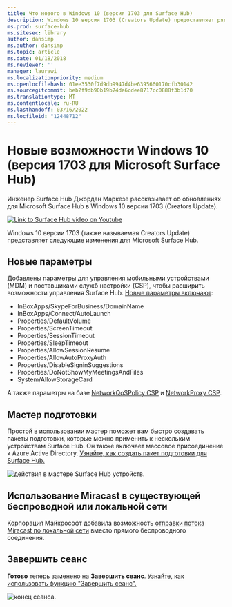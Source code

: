 ```yaml
---
title: Что нового в Windows 10 (версия 1703 для Surface Hub)
description: Windows 10 версии 1703 (Creators Update) предоставляет ряд новых возможностей в Microsoft Surface Hub.
ms.prod: surface-hub
ms.sitesec: library
author: dansimp
ms.author: dansimp
ms.topic: article
ms.date: 01/18/2018
ms.reviewer: ''
manager: laurawi
ms.localizationpriority: medium
ms.openlocfilehash: 01ee3530f7d9db9947d4be6395660170cfb30142
ms.sourcegitcommit: beb2f9db90b19b74da6cdee8717cc0888f3b1d70
ms.translationtype: MT
ms.contentlocale: ru-RU
ms.lasthandoff: 03/16/2022
ms.locfileid: "12448712"
---
```

# <a name="whats-new-in-windows-10-version-1703-for-microsoft-surface-hub"></a>Новые возможности Windows 10 (версия 1703 для Microsoft Surface Hub)

Инженер Surface Hub Джордан Маркезе рассказывает об обновлениях для Microsoft Surface Hub в Windows 10 версии 1703 (Creators Update). 

<a href="https://www.youtube.com/watch?v=R8tX10VIgq0" target="_blank"> <img src="images/whats-new-video-thumbnail.png" alt="Link to Surface Hub video on Youtube" /></a>

Windows 10 версии 1703 (также называемая Creators Update) представляет следующие изменения для Microsoft Surface Hub.

## <a name="new-settings"></a>Новые параметры

Добавлены параметры для управления мобильными устройствами (MDM) и поставщиками служб настройки (CSP), чтобы расширить возможности управления Surface Hub. [Новые параметры включают](manage-settings-with-mdm-for-surface-hub.md):

- InBoxApps/SkypeForBusiness/DomainName
- InBoxApps/Connect/AutoLaunch
- Properties/DefaultVolume
- Properties/ScreenTimeout
- Properties/SessionTimeout
- Properties/SleepTimeout
- Properties/AllowSessionResume
- Properties/AllowAutoProxyAuth
- Properties/DisableSigninSuggestions
- Properties/DoNotShowMyMeetingsAndFiles
- System/AllowStorageCard

А также параметры на базе [NetworkQoSPolicy CSP](https://msdn.microsoft.com/windows/hardware/commercialize/customize/mdm/networkqospolicy-csp) и [NetworkProxy CSP](https://msdn.microsoft.com/windows/hardware/commercialize/customize/mdm/networkproxy-csp).
</br>

## <a name="provisioning-wizard"></a>Мастер подготовки

Простой в использовании мастер поможет вам быстро создавать пакеты подготовки, которые можно применить к нескольким устройствам Surface Hub. Он также включает массовое присоединение к Azure Active Directory. [Узнайте, как создать пакет подготовки для Surface Hub.](provisioning-packages-for-certificates-surface-hub.md)

![действия в мастере Surface Hub устройств.](images/wcd-wizard.png)
    
## <a name="miracast-on-your-existing-wireless-network-or-lan"></a>Использование Miracast в существующей беспроводной или локальной сети 

Корпорация Майкрософт добавила возможность [отправки потока Miracast по локальной сети](miracast-over-infrastructure.md) вместо прямого беспроводного соединения. 
    
## <a name="end-session"></a>Завершить сеанс

**Готово** теперь заменено на **Завершить сеанс**. [Узнайте, как использовать функцию "Завершить сеанс".](finishing-your-surface-hub-meeting.md) 

![конец сеанса.](images/end-session.png)



 

 
